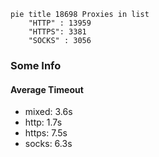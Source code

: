 
```mermaid
pie title 18698 Proxies in list
    "HTTP" : 13959
    "HTTPS": 3381
    "SOCKS" : 3056
```

### Some Info
#### Average Timeout

- mixed: 3.6s
- http: 1.7s
- https: 7.5s
- socks: 6.3s